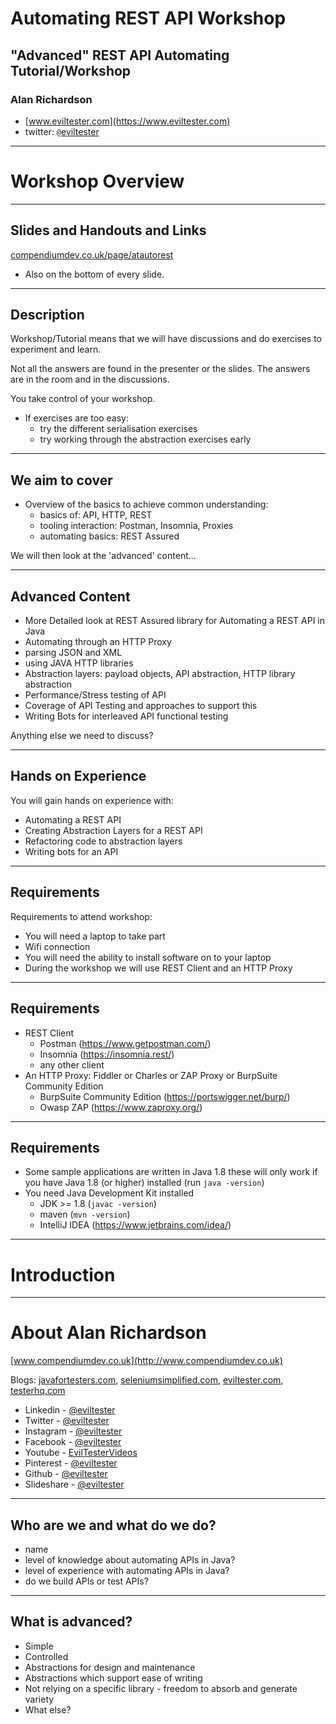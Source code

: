 # Automating REST API Workshop

<!-- footer: @EvilTester | https://compendiumdev.co.uk -->
<!-- page_number: true -->

## "Advanced" REST API Automating Tutorial/Workshop

### Alan Richardson

* [www.eviltester.com](https://www.eviltester.com)
* twitter: `@`[eviltester](https://twitter.com/eviltester)

---

# Workshop Overview

---

## Slides and Handouts and Links

[compendiumdev.co.uk/page/atautorest](https://compendiumdev.co.uk/page/atautorest)

- Also on the bottom of every slide.

---

## Description

Workshop/Tutorial means that we will have discussions and do exercises to experiment and learn.

Not all the answers are found in the presenter or the slides. The answers are in the room and in the discussions.

You take control of your workshop.

- If exercises are too easy:
    - try the different serialisation exercises
    - try working through the abstraction exercises early


---

## We aim to cover

- Overview of the basics to achieve common understanding:
    - basics of: API, HTTP, REST
    - tooling interaction: Postman, Insomnia, Proxies
    - automating basics: REST Assured

We will then look at the 'advanced' content...


---

## Advanced Content

- More Detailed look at REST Assured library for Automating a REST API in Java
- Automating through an HTTP Proxy
- parsing JSON and XML
- using JAVA HTTP libraries
- Abstraction layers: payload objects, API abstraction, HTTP library abstraction
- Performance/Stress testing of API
- Coverage of API Testing and approaches to support this
- Writing Bots for interleaved API functional testing

Anything else we need to discuss?

---

## Hands on Experience

You will gain hands on experience with:

- Automating a REST API
- Creating Abstraction Layers for a REST API
- Refactoring code to abstraction layers
- Writing bots for an API

---

## Requirements

Requirements to attend workshop:

- You will need a laptop to take part
- Wifi connection
- You will need the ability to install software on to your laptop
- During the workshop we will use REST Client and an HTTP Proxy

---

## Requirements

   - REST Client
       - Postman (https://www.getpostman.com/)
       - Insomnia (https://insomnia.rest/)
       - any other client
   - An HTTP Proxy: Fiddler or Charles or ZAP Proxy or BurpSuite Community Edition
       - BurpSuite Community Edition (https://portswigger.net/burp/)
       - Owasp ZAP (https://www.zaproxy.org/)

---

## Requirements

- Some sample applications are written in Java 1.8 these will only work if you have Java 1.8 (or higher) installed (run `java -version`)
- You need Java Development Kit installed
     - JDK >= 1.8 (`javac -version`)
     - maven (`mvn -version`)
     - IntelliJ IDEA (https://www.jetbrains.com/idea/)

---

# Introduction

---

# About Alan Richardson

[www.compendiumdev.co.uk](http://www.compendiumdev.co.uk)

Blogs: [javafortesters.com](http://www.javafortesters.com), [seleniumsimplified.com](http://seleniumsimplified.com), [eviltester.com](http://www.eviltester.com), [testerhq.com](http://testerhq.com)

- Linkedin - [@eviltester](https://uk.linkedin.com/in/eviltester)
- Twitter - [@eviltester](https://twitter.com/eviltester)
- Instagram - [@eviltester](https://www.instagram.com/eviltester)
- Facebook - [@eviltester](https://facebook.com/eviltester/)
- Youtube - [EvilTesterVideos](https://www.youtube.com/user/EviltesterVideos)
- Pinterest - [@eviltester](https://uk.pinterest.com/eviltester/)
- Github - [@eviltester](https://github.com/eviltester/)
- Slideshare - [@eviltester](https://www.slideshare.net/eviltester)

---

## Who are we and what do we do?

- name
- level of knowledge about automating APIs in Java?
- level of experience with automating APIs in Java?
- do we build APIs or test APIs?

---

## What is advanced?

- Simple
- Controlled
- Abstractions for design and maintenance
- Abstractions which support ease of writing
- Not relying on a specific library - freedom to absorb and generate variety
- What else?










